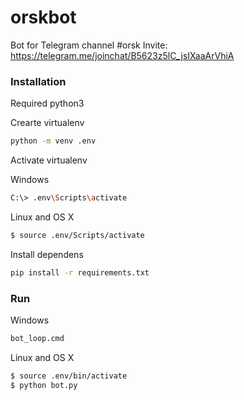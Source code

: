# orskbot

Bot for Telegram channel #orsk
Invite: https://telegram.me/joinchat/B5623z5lC_jsIXaaArVhiA

### Installation
Required python3

Crearte virtualenv
```sh
python -m venv .env
```

Activate virtualenv

Windows
```sh
C:\> .env\Scripts\activate
```

Linux and OS X 
```sh
$ source .env/Scripts/activate
```

Install dependens
```sh
pip install -r requirements.txt
```

### Run

Windows
```sh
bot_loop.cmd
```

Linux and OS X
```sh
$ source .env/bin/activate
$ python bot.py
```